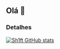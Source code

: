 ## Olá 👋

### Detalhes

[![Sh1ft GitHub stats](httpsgithub-readme-stats.vercel.appapiusername=sh1ftpayer&show_icons=true&theme=dark)](https//github.com/sh1ftplayer/github-readme-stats)
